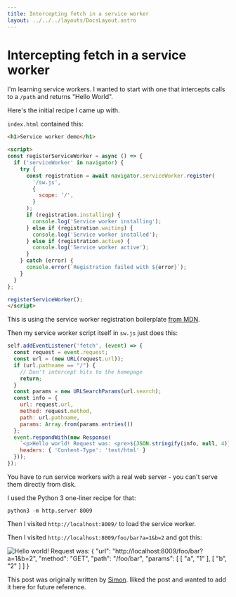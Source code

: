 ```yaml
---
title: Intercepting fetch in a service worker
layout: ../../../layouts/DocsLayout.astro
---
```




# Intercepting fetch in a service worker

I'm learning service workers. I wanted to start with one that intercepts calls to a `/path` and returns "Hello World".

Here's the initial recipe I came up with.

`index.html` contained this:

```html
<h1>Service worker demo</h1>

<script>
const registerServiceWorker = async () => {
  if ('serviceWorker' in navigator) {
    try {
      const registration = await navigator.serviceWorker.register(
        '/sw.js',
        {
          scope: '/',
        }
      );
      if (registration.installing) {
        console.log('Service worker installing');
      } else if (registration.waiting) {
        console.log('Service worker installed');
      } else if (registration.active) {
        console.log('Service worker active');
      }
    } catch (error) {
      console.error(`Registration failed with ${error}`);
    }
  }
};

registerServiceWorker();
</script>
```
This is using the service worker registration boilerplate [from MDN](https://developer.mozilla.org/en-US/docs/Web/API/Service_Worker_API/Using_Service_Workers#registering_your_worker).

Then my service worker script itself in `sw.js` just does this:

```javascript
self.addEventListener('fetch', (event) => {
  const request = event.request;
  const url = (new URL(request.url));
  if (url.pathname == "/") {
    // Don't intercept hits to the homepage
    return;
  }
  const params = new URLSearchParams(url.search);
  const info = {
    url: request.url,
    method: request.method,
    path: url.pathname,
    params: Array.from(params.entries())
  };
  event.respondWith(new Response(
    `<p>Hello world! Request was: <pre>${JSON.stringify(info, null, 4)}</p>`, {
    headers: { 'Content-Type': 'text/html' }
  }));
});
```
You have to run service workers with a real web server - you can't serve them directly from disk.

I used the Python 3 one-liner recipe for that:

    python3 -m http.server 8009

Then I visited `http://localhost:8009/` to load the service worker.

Then I visited `http://localhost:8009/foo/bar?a=1&b=2` and got this:

<img alt="Hello world! Request was: {
    &quot;url&quot;: &quot;http://localhost:8009/foo/bar?a=1&b=2&quot;,
    &quot;method&quot;: &quot;GET&quot;,
    &quot;path&quot;: &quot;/foo/bar&quot;,
    &quot;params&quot;: [
        [
            &quot;a&quot;,
            &quot;1&quot;
        ],
        [
            &quot;b&quot;,
            &quot;2&quot;
        ]
    ]
}" src="https://user-images.githubusercontent.com/9599/166125219-7820133e-4c9f-4ea2-898b-87b126f07115.png">

This post was originally written by [Simon](https://github.com/simonw). Iliked the post and wanted to add it here for future reference.